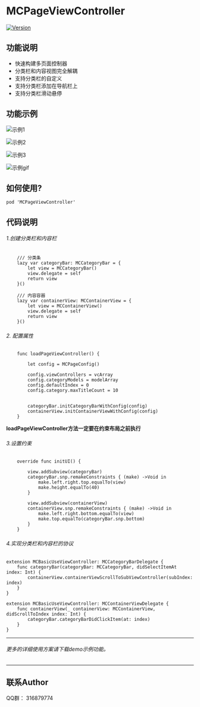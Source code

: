 # MCPageViewController
[![Version](https://img.shields.io/cocoapods/v/MCPageViewController.svg?style=flat)](https://cocoapods.org/pods/MCPageViewController)




## 功能说明
* 快速构建多页面控制器
* 分类栏和内容视图完全解耦
* 支持分类栏的自定义
* 支持分类栏添加在导航栏上
* 支持分类栏滑动悬停

## 功能示例
![示例1](https://github.com/mancongiOS/MCPageViewController/blob/master/Resources/demo1.png)

![示例2](https://github.com/mancongiOS/MCPageViewController/blob/master/Resources/demo2.png)

![示例3](https://github.com/mancongiOS/MCPageViewController/blob/master/Resources/demo3.png)

![示例gif](https://github.com/mancongiOS/MCPageViewController/blob/master/Resources/demoGif.gif)

## 如何使用?

```
pod 'MCPageViewController'
```

## 代码说明
###### 1.创建分类栏和内容栏
```
    /// 分类条
    lazy var categoryBar: MCCategoryBar = {
        let view = MCCategoryBar()
        view.delegate = self
        return view
    }()
    
    /// 内容容器
    lazy var containerView: MCContainerView = {
        let view = MCContainerView()
        view.delegate = self
        return view
    }()
```
###### 2. 配置属性
```
    func loadPageViewController() {
        
        let config = MCPageConfig()
        
        config.viewControllers = vcArray
        config.categoryModels = modelArray
        config.defaultIndex = 0
        config.category.maxTitleCount = 10
        
        
        categoryBar.initCategoryBarWithConfig(config)
        containerView.initContainerViewWithConfig(config)
    }
```
**loadPageViewController方法一定要在约束布局之前执行**
###### 3.设置约束
```
    override func initUI() {

        view.addSubview(categoryBar)
        categoryBar.snp.remakeConstraints { (make) ->Void in
            make.left.right.top.equalTo(view)
            make.height.equalTo(40)
        }
        
        view.addSubview(containerView)
        containerView.snp.remakeConstraints { (make) ->Void in
            make.left.right.bottom.equalTo(view)
            make.top.equalTo(categoryBar.snp.bottom)
        }
    }

```
###### 4.实现分类栏和内容栏的协议
```
extension MCBasicUseViewController: MCCategoryBarDelegate {
    func categoryBar(categoryBar: MCCategoryBar, didSelectItemAt index: Int) {
        containerView.containerViewScrollToSubViewController(subIndex: index)
    }
}

extension MCBasicUseViewController: MCContainerViewDelegate {
    func containerView(_ containerView: MCContainerView, didScrollToIndex index: Int) {
        categoryBar.categoryBarDidClickItem(at: index)
    }
}
```



---
###### 更多的详细使用方案请下载demo示例功能。
---
## 联系Author
 QQ群： 316879774


